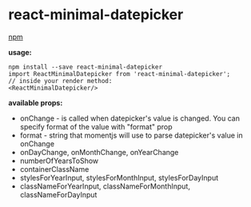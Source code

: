 # react-minimal-datepicker
[npm](https://www.npmjs.com/package/react-minimal-datepicker)

**usage:**

    npm install --save react-minimal-datepicker
    import ReactMinimalDatepicker from 'react-minimal-datepicker';
	// inside your render method:
	<ReactMinimalDatepicker/>

**available props:**

 - onChange - is called when datepicker's value is changed. You can specify format of the value with "format" prop
 - format - string that momentjs will use to parse datepicker's value in onChange
 - onDayChange, onMonthChange, onYearChange
 - numberOfYearsToShow
 - containerClassName
 - stylesForYearInput, stylesForMonthInput, stylesForDayInput
 - classNameForYearInput, classNameForMonthInput, classNameForDayInput
